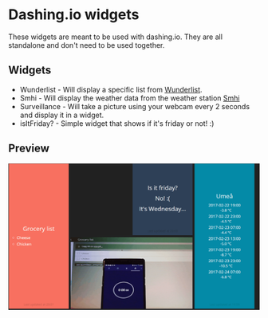 # Dashing.io widgets
These widgets are meant to be used with dashing.io. They are all standalone and don't need to be used together. 

## Widgets
* Wunderlist  - Will display a specific list from [Wunderlist](www.wunderlist.com).
* Smhi - Will display the weather data from the weather station [Smhi](www.smhi.se)
* Surveillance - Will take a picture using your webcam every 2 seconds and display it in a widget.
* isItFriday? - Simple widget that shows if it's friday or not! :) 

## Preview
![alt tag](https://github.com/DidrikLindqvist/Dashing.io-widgets/blob/master/dashboard.gif)


